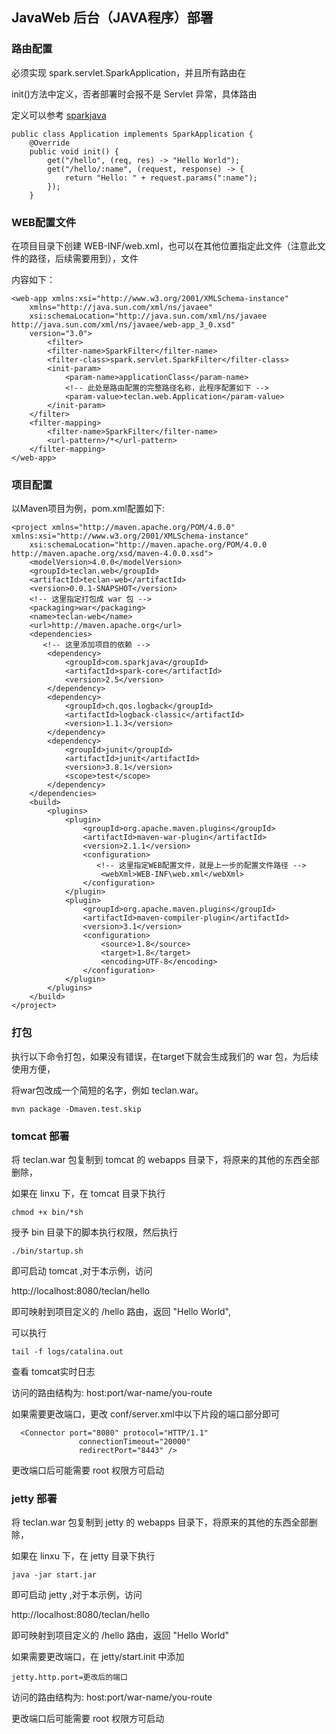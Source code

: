 ## JavaWeb 后台（JAVA程序）部署

### 路由配置
 必须实现 spark.servlet.SparkApplication，并且所有路由在
 
 init()方法中定义，否者部署时会报不是 Servlet 异常，具体路由
 
 定义可以参考 [sparkjava](http://sparkjava.com/) 
```
public class Application implements SparkApplication {
    @Override
    public void init() {
        get("/hello", (req, res) -> "Hello World");
        get("/hello/:name", (request, response) -> {
            return "Hello: " + request.params(":name");
        });
    }
```

### WEB配置文件
在项目目录下创建 WEB-INF/web.xml，也可以在其他位置指定此文件（注意此文件的路径，后续需要用到），文件

内容如下：
```
<web-app xmlns:xsi="http://www.w3.org/2001/XMLSchema-instance"
	xmlns="http://java.sun.com/xml/ns/javaee"
	xsi:schemaLocation="http://java.sun.com/xml/ns/javaee http://java.sun.com/xml/ns/javaee/web-app_3_0.xsd"
	version="3.0">
		<filter>
	    <filter-name>SparkFilter</filter-name>
	    <filter-class>spark.servlet.SparkFilter</filter-class>
	    <init-param>
	        <param-name>applicationClass</param-name>
	        <!-- 此处是路由配置的完整路径名称，此程序配置如下 -->
	        <param-value>teclan.web.Application</param-value>
	    </init-param>
	</filter>
	<filter-mapping>
	    <filter-name>SparkFilter</filter-name>
	    <url-pattern>/*</url-pattern>
	</filter-mapping>
</web-app>
```

### 项目配置
以Maven项目为例，pom.xml配置如下:
```
<project xmlns="http://maven.apache.org/POM/4.0.0" xmlns:xsi="http://www.w3.org/2001/XMLSchema-instance"
	xsi:schemaLocation="http://maven.apache.org/POM/4.0.0 http://maven.apache.org/xsd/maven-4.0.0.xsd">
	<modelVersion>4.0.0</modelVersion>
	<groupId>teclan.web</groupId>
	<artifactId>teclan-web</artifactId>
	<version>0.0.1-SNAPSHOT</version>
	<!-- 这里指定打包成 war 包 -->
	<packaging>war</packaging>
	<name>teclan-web</name>
	<url>http://maven.apache.org</url>
	<dependencies>
	   <!-- 这里添加项目的依赖 -->
		<dependency>
			<groupId>com.sparkjava</groupId>
			<artifactId>spark-core</artifactId>
			<version>2.5</version>
		</dependency>
		<dependency>
			<groupId>ch.qos.logback</groupId>
			<artifactId>logback-classic</artifactId>
			<version>1.1.3</version>
		</dependency>
		<dependency>
			<groupId>junit</groupId>
			<artifactId>junit</artifactId>
			<version>3.8.1</version>
			<scope>test</scope>
		</dependency>
	</dependencies>
	<build>
		<plugins>
			<plugin>
				<groupId>org.apache.maven.plugins</groupId>
				<artifactId>maven-war-plugin</artifactId>
				<version>2.1.1</version>
				<configuration>
				   <!-- 这里指定WEB配置文件，就是上一步的配置文件路径 -->
					<webXml>WEB-INF\web.xml</webXml>
				</configuration>
			</plugin>
			<plugin>
				<groupId>org.apache.maven.plugins</groupId>
				<artifactId>maven-compiler-plugin</artifactId>
				<version>3.1</version>
				<configuration>
					<source>1.8</source>
					<target>1.8</target>
					<encoding>UTF-8</encoding>
				</configuration>
			</plugin>
		</plugins> 
	</build>
</project>
```
### 打包

执行以下命令打包，如果没有错误，在target下就会生成我们的 war 包，为后续使用方便，

将war包改成一个简短的名字，例如 teclan.war。

```
mvn package -Dmaven.test.skip
```

### tomcat 部署

将 teclan.war 包复制到 tomcat 的 webapps 目录下，将原来的其他的东西全部删除，

如果在 linxu 下，在 tomcat 目录下执行

```
chmod +x bin/*sh
```

授予 bin 目录下的脚本执行权限，然后执行

```
./bin/startup.sh
```

即可启动 tomcat ,对于本示例，访问

http://localhost:8080/teclan/hello 

即可映射到项目定义的 /hello 路由，返回 "Hello World",

可以执行
```
tail -f logs/catalina.out
```
查看 tomcat实时日志

访问的路由结构为: host:port/war-name/you-route

如果需要更改端口，更改 conf/server.xml中以下片段的端口部分即可
```
  <Connector port="8080" protocol="HTTP/1.1"
               connectionTimeout="20000"
               redirectPort="8443" />
```
更改端口后可能需要 root 权限方可启动


### jetty 部署

将 teclan.war 包复制到 jetty 的 webapps 目录下，将原来的其他的东西全部删除，

如果在 linxu 下，在 jetty 目录下执行

```
java -jar start.jar
```
即可启动 jetty ,对于本示例，访问

http://localhost:8080/teclan/hello 

即可映射到项目定义的 /hello 路由，返回 "Hello World"

如果需要更改端口，在 jetty/start.init 中添加
```
jetty.http.port=更改后的端口
```

访问的路由结构为: host:port/war-name/you-route

更改端口后可能需要 root 权限方可启动

